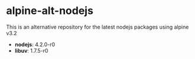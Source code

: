 # alpine-alt-nodejs

This is an alternative repository for the latest nodejs packages using alpine v3.2

+ **nodejs**: 4.2.0-r0
+ **libuv**: 1.7.5-r0
